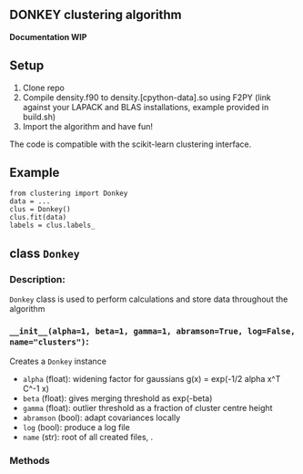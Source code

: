 DONKEY clustering algorithm
---------------------------

**Documentation WIP**

## Setup
1. Clone repo
2. Compile density.f90 to density.[cpython-data].so using F2PY
   (link against your LAPACK and BLAS installations, example provided in build.sh)
3. Import the algorithm and have fun!

The code is compatible with the scikit-learn clustering interface.

## Example
```
from clustering import Donkey  
data = ...  
clus = Donkey()  
clus.fit(data)  
labels = clus.labels_
```

## class `Donkey`

### Description:
`Donkey` class is used to perform calculations and store data throughout the algorithm

### `__init__(alpha=1, beta=1, gamma=1, abramson=True, log=False, name="clusters")`:
Creates a `Donkey` instance
- `alpha` (float): widening factor for gaussians g(x) = exp(-1/2 alpha x^T C^-1 x)  
- `beta` (float): gives merging threshold as exp(-beta)
- `gamma` (float): outlier threshold as a fraction of cluster centre height  
- `abramson` (bool): adapt covariances locally  
- `log` (bool): produce a log file  
- `name` (str): root of all created files, <name>.<extensions>

### Methods
